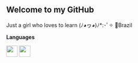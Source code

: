 ## Welcome to my GitHub
Just a girl who loves to learn (ﾉ◕ヮ◕)ﾉ*:･ﾟ✧
📍Brazil

**Languages**

<img src="https://i.imgur.com/R8p2ePA.png" width="30"> 
<img src="https://i.imgur.com/saBa4s8.png" width="30">
